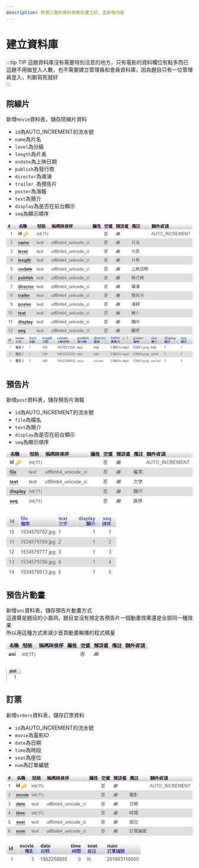 ```yaml
---
description: 將第三題的資料表都先建立好，並新增內容
---
```


# 建立資料庫

:::tip TIP
這題資料庫沒有需要特別注意的地方，只有電影的資料欄位有點多而已  
這題不用做登入人數，也不需要建立管理員和會員資料庫，因為題目只有一位管理員登入，判斷寫死就好  
:::

## 院線片
新增`movie`資料表，儲存院線片資料  

- `id`為AUTO\_INCREMENT的流水號
- `name`為片名
- `level`為分級
- `length`為片長
- `ondate`為上映日期
- `publish`為發行商
- `director`為導演
- `trailer `為預告片
- `poster`為海報
- `text`為簡介
- `display`為是否在前台顯示
- `seq`為顯示順序

![資料表結構](../images/sqlmovie.png)
![資料表內容](../images/sqlmovie2.png)

## 預告片

新增`post`資料表，儲存預告片海報  

- `id`為AUTO\_INCREMENT的流水號
- `file`為檔名
- `text`為簡介
- `display`為是否在前台顯示
- `seq`為顯示順序

![資料表結構](../images/sqlpost.png)

![資料表內容](../images/sqlpost2.png)

## 預告片動畫

新增`ani`資料表，儲存預告片動畫方式  
這邊算是題目的小漏洞，題目並沒有規定各預告片一個動畫效果還是全部同一種效果  
所以用這種方式來減少首頁動畫輪播的程式碼量

![資料表結構](../images/sqlani.png)

![資料表內容](../images/sqlani2.png)

## 訂票

新增`orders`資料表，儲存訂票資料  

- `id`為AUTO\_INCREMENT的流水號
- `movie`為電影ID
- `date`為日期
- `time`為時段
- `seat`為座位
- `num`為訂單編號
  
![資料表結構](../images/sqlorder.png)

![資料表內容](../images/sqlorder2.png)
